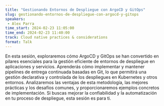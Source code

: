 ```yaml
---
title: "Gestionando Entornos de Despliegue con ArgoCD y GitOps"
slug: gestionando-entornos-de-despliegue-con-argocd-y-gitops
speakers:
 - Alex Parra
time_start: 2024-02-23 11:05:00
time_end: 2024-02-23 11:40:00
track: Cloud native practices & considerations
format: Talk
---
```


En esta sesión, exploraremos cómo ArgoCD y GitOps se han convertido en pilares esenciales para la gestión eficiente de entornos de despliegue en aplicaciones y servicios. Aprenderás cómo implementar y mantener pipelines de entrega continuada basadas en Git, lo que permitirá una gestión declarativa y controlada de los despliegues en Kubernetes y otros entornos. Analizaremos las ventajas de esta metodología, las mejores prácticas y los desafíos comunes, y proporcionaremos ejemplos concretos de implementación. Si buscas mejorar la confiabilidad y la automatización en tu proceso de despliegue, esta sesión es para ti.